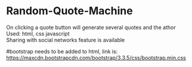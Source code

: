 # Random-Quote-Machine
 On clicking a quote button will generate several quotes and the athor
 <br>
 Used: html, css javascript
 <br>
 Sharing with social networks feature is available

#bootstrap needs to be added to html, link is:
 https://maxcdn.bootstrapcdn.com/bootstrap/3.3.5/css/bootstrap.min.css
